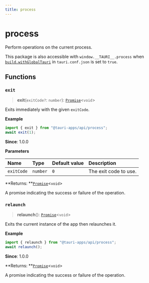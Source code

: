 ```yaml
---
title: process
---
```


# process

Perform operations on the current process.

This package is also accessible with `window.__TAURI__.process` when [`build.withGlobalTauri`](https://tauri.app/v1/api/config/#buildconfig.withglobaltauri) in `tauri.conf.json` is set to `true`.

## Functions

### `exit`

> **exit**(`exitCode?`: `number`): [`Promise`](https://developer.mozilla.org/en-US/docs/Web/JavaScript/Reference/Global_Objects/Promise)<`void`\>

Exits immediately with the given `exitCode`.

**Example**

```typescript
import { exit } from "@tauri-apps/api/process";
await exit(1);
```

**Since**: 1.0.0

**Parameters**

| Name       | Type     | Default value | Description           |
| :--------- | :------- | :------------ | :-------------------- |
| `exitCode` | `number` | `0`           | The exit code to use. |

**Returns: **[`Promise`](https://developer.mozilla.org/en-US/docs/Web/JavaScript/Reference/Global_Objects/Promise)<`void`\>

A promise indicating the success or failure of the operation.

### `relaunch`

> **relaunch**(): [`Promise`](https://developer.mozilla.org/en-US/docs/Web/JavaScript/Reference/Global_Objects/Promise)<`void`\>

Exits the current instance of the app then relaunches it.

**Example**

```typescript
import { relaunch } from "@tauri-apps/api/process";
await relaunch();
```

**Since**: 1.0.0

**Returns: **[`Promise`](https://developer.mozilla.org/en-US/docs/Web/JavaScript/Reference/Global_Objects/Promise)<`void`\>

A promise indicating the success or failure of the operation.

